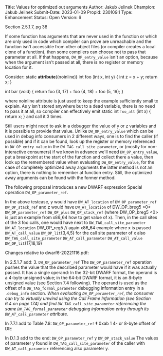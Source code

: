 Title:       Values for optimized out arguments
Author:      Jakub Jelinek
Champion:    Jakub Jelinek
Submit-Date: 2023-01-09
Propid:      230109.1
Type:        Enhancement
Status:      Open
Version:     6

Section 2.5.1.7, pg 38

If some function has arguments that are never used in the function
or which are only used in code which compiler can prove are unreachable
and the function isn't accessible from other object files (or compiler creates
a local clone of a function), then some compilers can choose not to pass
that parameter at all.  If that happens, `DW_OP_entry_value` isn't an option,
because when the argument isn't passed at all, there is no register or memory
location for it.  

Consider:
static __attribute__((noinline)) int foo (int x, int y) { int z = x + y; return x; }

int bar (void) { return foo (3, 17) + foo (4, 18) + foo (5, 19); }

where noinline attribute is just used to keep the example sufficiently small
to explain.  As y isn't stored anywhere but to a dead variable, there is no
need to pass it at all, so compiler can effectively emit
static int `foo_alt` (int x) { return x; }
and call it 3 times.  

Still users might need to ask in a debugger the value
of y or z variables and it is possible to provide that value.
Unlike `DW_OP_entry_value` which can be used in debug info consumers in 2 different
ways, one is to find the caller (if possible) and if it can be found, look up
the register or memory referenced in `DW_OP_entry_value` in the
`DW_TAG_call_site_parameter`, or (mostly for non-interactive consumers) if we
know in advance we'll need `DW_OP_entry_value`, put a breakpoint at the start of
the function and collect there a value, then look up the remembered value
when evaluating `DW_OP_entry_value`, for the case of completely optimized away
arguments the latter method is not an option, there is nothing to remember
at function entry.  Still, the optimized away arguments can be found
with the former method.

The following proposal introduces a new DWARF expression Special operation
`DW_OP_parameter_ref`.

In the above testcase, y would have `DW_AT_location` of
`DW_OP_parameter_ref` <y die> `DW_OP_stack_ref`
and z would have `DW_AT_location` of
DW_OP_breg5 <0> `DW_OP_parameter_ref` <y die> `DW_OP_plus` `DW_OP_stack_ref`
(where DW_OP_breg5 <0> is just an example from x86_64 how to get value of x).
Then, in the call sites of the 3 foo calls, one would have next to
`DW_TAG_call_site_parameter`
`DW_AT_location` DW_OP_reg5 // again x86_64 example where x is passed
`DW_AT_call_value` `DW_OP_lit`{3,4,5}
for the call site parameter of x also
`DW_TAG_call_site_parameter`
`DW_AT_call_parameter` <y die>
`DW_AT_call_value` `DW_OP_lit`{17,18,19}

Changes relative to dwarf6-20221116.pdf:

In 2.5.1.7 add:
3. `DW_OP_parameter_ref`
   The `DW_OP_parameter_ref` operation pushes the value that the described
   parameter would have if it was actually passed.  It has a single operand:
   In the 32-bit DWARF format, the operand is a 4-byte unsigned value; in the
   64-bit DWARF format, it is an 8-byte unsigned value (see Section 7.4
   following).  The operand is used as the offset of a `DW_TAG_formal_parameter`
   debugging information entry in a `.debug_info` section.
   *When evaluating `DW_OP_parameter_ref`, the consumer can try to virtually
   unwind using the Call Frame Information (see Section 6.4 on page 174) and
   find `DW_TAG_call_site_parameter` referencing the same `DW_TAG_formal_parameter`
   debugging information entry through its `DW_AT_call_parameter` attribute.*

In 7.7.1 add to Table 7.9:
`DW_OP_parameter_ref` ‡    0xab    1   4- or 8-byte offset of DIE

In D.1.3 add to the end:
`DW_OP_parameter_ref` y `DW_OP_stack_value`
  The values of parameter y found in `DW_TAG_call_site_parameter`
  of the caller with `DW_AT_call_parameter` referencing also parameter y.
